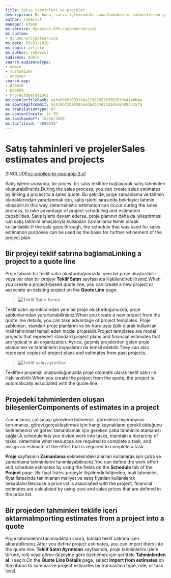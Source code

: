```yaml
---
title: Satış tahminleri ve projeler
description: Bu konu, satış işlemindeki zamanlamadan ve tahminlerden yararlanma hakkında bilgi sağlar.
author: ruhercul
manager: kfend
ms.service: dynamics-365-customerservice
ms.custom:
- dyn365-projectservice
ms.date: 03/01/2019
ms.topic: article
ms.author: ruhercul
audience: Admin
search.audienceType:
- admin
- customizer
- enduser
search.app:
- D365CE
- D365PS
- ProjectOperations
ms.openlocfilehash: eafe60362003198a223026526f56261de414bb4a
ms.sourcegitcommit: 5c4c9bf3ba018562d6cb3443c01d550489c415fa
ms.translationtype: HT
ms.contentlocale: tr-TR
ms.lasthandoff: 10/16/2020
ms.locfileid: "4086342"
---
```

# <a name="sales-estimates-and-projects"></a><span data-ttu-id="c89df-103">Satış tahminleri ve projeler</span><span class="sxs-lookup"><span data-stu-id="c89df-103">Sales estimates and projects</span></span>

[!INCLUDE[cc-applies-to-psa-app-3.x](../includes/cc-applies-to-psa-app-3x.md)]

<span data-ttu-id="c89df-104">Satış işlemi sırasında, bir projeyi bir satış teklifine bağlayarak satış tahminleri oluşturabilirsiniz.</span><span class="sxs-lookup"><span data-stu-id="c89df-104">During the sales process, you can create sales estimates by linking a project to a sales quote.</span></span> <span data-ttu-id="c89df-105">Bu şekilde, proje zamanlama ve tahmin olanaklarından yararlanmak için, satış işlemi sırasında belirleyici tahmin oluşabilir.</span><span class="sxs-lookup"><span data-stu-id="c89df-105">In this way, deterministic estimation can occur during the sales process, to take advantage of project scheduling and estimation capabilities.</span></span> <span data-ttu-id="c89df-106">Satış işlemi devam ederse, proje planının daha da iyileştirmesi için satış tahmini amaçlarıyla kullanılan zamanlama temel olarak kullanılabilir.</span><span class="sxs-lookup"><span data-stu-id="c89df-106">If the sale goes through, the schedule that was used for sales estimation purposes can be used as the basis for further refinement of the project plan.</span></span>

## <a name="linking-a-project-to-a-quote-line"></a><span data-ttu-id="c89df-107">Bir projeyi teklif satırına bağlama</span><span class="sxs-lookup"><span data-stu-id="c89df-107">Linking a project to a quote line</span></span>

<span data-ttu-id="c89df-108">Proje tabanlı bir teklif satırı oluşturduğunuzda, yeni bir proje oluşturabilir veya var olan bir projeyi **Teklif Satırı** sayfasında ilişkilendirebilirsiniz.</span><span class="sxs-lookup"><span data-stu-id="c89df-108">When you create a project-based quote line, you can create a new project or associate an existing project pn the **Quote Line** page.</span></span> 

> ![Teklif Satırı formu](media/project-8.png)
 
<span data-ttu-id="c89df-110">Teklif satırı ayrıntılarından yeni bir proje oluşturduğunuzda, proje şablonlarından yararlanabilirsiniz.</span><span class="sxs-lookup"><span data-stu-id="c89df-110">When you create a new project from the quote line details, you can take advantage of project templates.</span></span> <span data-ttu-id="c89df-111">Proje şablonları, standart proje planlarını ve bir kuruluşta tipik olarak kullanılan mali tahminleri temsil eden model projesidir.</span><span class="sxs-lookup"><span data-stu-id="c89df-111">Project templates are model projects that represent standard project plans and financial estimates that are typical in an organization.</span></span> <span data-ttu-id="c89df-112">Ayrıca, geçmiş projelerden gelen proje planlarının ve tahminlerin kopyalarını da temsil edebilir.</span><span class="sxs-lookup"><span data-stu-id="c89df-112">They can also represent copies of project plans and estimates from past projects.</span></span>

> ![Teklif satırı ayrıntıları](media/project-9.png)
  
<span data-ttu-id="c89df-114">Tekliften projenizi oluşturduğunuzda proje otomatik olarak teklif satırı ile ilişkilendirilir.</span><span class="sxs-lookup"><span data-stu-id="c89df-114">When you create the project from the quote, the project is automatically associated with the quote line.</span></span>

## <a name="components-of-estimates-in-a-project"></a><span data-ttu-id="c89df-115">Projedeki tahminlerden oluşan bileşenler</span><span class="sxs-lookup"><span data-stu-id="c89df-115">Components of estimates in a project</span></span>

<span data-ttu-id="c89df-116">Zamanlama, çalışmayı görevlere bölmenizi, görevlerin hiyerarşisini korumanızı, görevi gerçekleştirmek için hangi kaynakların gerekli olduğunu belirlemenizi ve görevi tamamlamak için gereken çaba tahminini atamanızı sağlar.</span><span class="sxs-lookup"><span data-stu-id="c89df-116">A schedule lets you divide work into tasks, maintain a hierarchy of tasks, determine what resources are required to complete a task, and assign an estimate of the effort that is required to complete a task.</span></span>

<span data-ttu-id="c89df-117">**Proje** sayfasının **Zamanlama** sekmesindeki alanları kullanarak işin çaba ve zamanlama tahminlerini tanımlayabilirsiniz.</span><span class="sxs-lookup"><span data-stu-id="c89df-117">You can define the work effort and schedule estimates by using the fields on the **Schedule** tab of the **Project** page.</span></span> <span data-ttu-id="c89df-118">Bir fiyat listesi projeyle ilişkilendirildiğinden, mali tahminler, fiyat listesinde tanımlanan maliyet ve satış fiyatları kullanılarak hesaplanır.</span><span class="sxs-lookup"><span data-stu-id="c89df-118">Because a price list is associated with the project, financial estimates are calculated by using cost and sales prices that are defined in the price list.</span></span>

## <a name="importing-estimates-from-a-project-into-a-quote"></a><span data-ttu-id="c89df-119">Bir projeden tahminleri teklife içeri aktarma</span><span class="sxs-lookup"><span data-stu-id="c89df-119">Importing estimates from a project into a quote</span></span>

<span data-ttu-id="c89df-120">Proje tahminlerini tanımladıktan sonra, bunları teklif satırına içeri aktarabilirsiniz.</span><span class="sxs-lookup"><span data-stu-id="c89df-120">After you define project estimates, you can import them into the quote line.</span></span> <span data-ttu-id="c89df-121">**Teklif Satırı Ayrıntıları** sayfasında, proje tahminlerini işlem türüne, role veya görev düzeyine göre özetlemek için şeritteki **Tahminlerden al** 'ı seçin.</span><span class="sxs-lookup"><span data-stu-id="c89df-121">On the **Quote Line Details** page, select **Import from estimates** on the ribbon to summarize project estimates by transaction type, role, or task level.</span></span>
